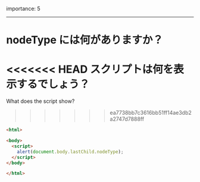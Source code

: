 importance: 5

---

# nodeType には何がありますか？

<<<<<<< HEAD
スクリプトは何を表示するでしょう？
=======
What does the script show?
>>>>>>> ea7738bb7c3616bb51ff14ae3db2a2747d7888ff

```html
<html>

<body>
  <script>
    alert(document.body.lastChild.nodeType);
  </script>
</body>

</html>
```
